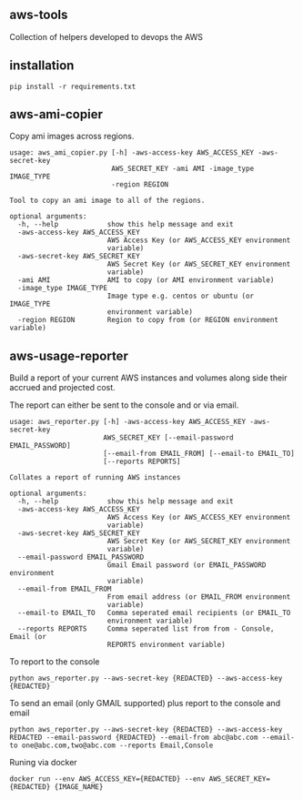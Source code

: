 aws-tools
---------

Collection of helpers developed to devops the AWS

installation
------------

```
pip install -r requirements.txt
```

aws-ami-copier
--------------

Copy ami images across regions.

```
usage: aws_ami_copier.py [-h] -aws-access-key AWS_ACCESS_KEY -aws-secret-key
                         AWS_SECRET_KEY -ami AMI -image_type IMAGE_TYPE
                         -region REGION

Tool to copy an ami image to all of the regions.

optional arguments:
  -h, --help            show this help message and exit
  -aws-access-key AWS_ACCESS_KEY
                        AWS Access Key (or AWS_ACCESS_KEY environment
                        variable)
  -aws-secret-key AWS_SECRET_KEY
                        AWS Secret Key (or AWS_SECRET_KEY environment
                        variable)
  -ami AMI              AMI to copy (or AMI environment variable)
  -image_type IMAGE_TYPE
                        Image type e.g. centos or ubuntu (or IMAGE_TYPE
                        environment variable)
  -region REGION        Region to copy from (or REGION environment variable)

```

aws-usage-reporter
------------------

Build a report of your current AWS instances and volumes along side their accrued and projected cost.

The report can either be sent to the console and or via email.



```
usage: aws_reporter.py [-h] -aws-access-key AWS_ACCESS_KEY -aws-secret-key
                       AWS_SECRET_KEY [--email-password EMAIL_PASSWORD]
                       [--email-from EMAIL_FROM] [--email-to EMAIL_TO]
                       [--reports REPORTS]

Collates a report of running AWS instances

optional arguments:
  -h, --help            show this help message and exit
  -aws-access-key AWS_ACCESS_KEY
                        AWS Access Key (or AWS_ACCESS_KEY environment
                        variable)
  -aws-secret-key AWS_SECRET_KEY
                        AWS Secret Key (or AWS_SECRET_KEY environment
                        variable)
  --email-password EMAIL_PASSWORD
                        Gmail Email password (or EMAIL_PASSWORD environment
                        variable)
  --email-from EMAIL_FROM
                        From email address (or EMAIL_FROM environment
                        variable)
  --email-to EMAIL_TO   Comma seperated email recipients (or EMAIL_TO
                        environment variable)
  --reports REPORTS     Comma seperated list from from - Console, Email (or
                        REPORTS environment variable)
```

To report to the console

```
python aws_reporter.py --aws-secret-key {REDACTED} --aws-access-key {REDACTED}
```

To send an email (only GMAIL supported) plus report to the console and email

```
python aws_reporter.py --aws-secret-key {REDACTED} --aws-access-key REDACTED --email-password {REDACTED} --email-from abc@abc.com --email-to one@abc.com,two@abc.com --reports Email,Console
```

Runing via docker

```
docker run --env AWS_ACCESS_KEY={REDACTED} --env AWS_SECRET_KEY={REDACTED} {IMAGE_NAME}
```
